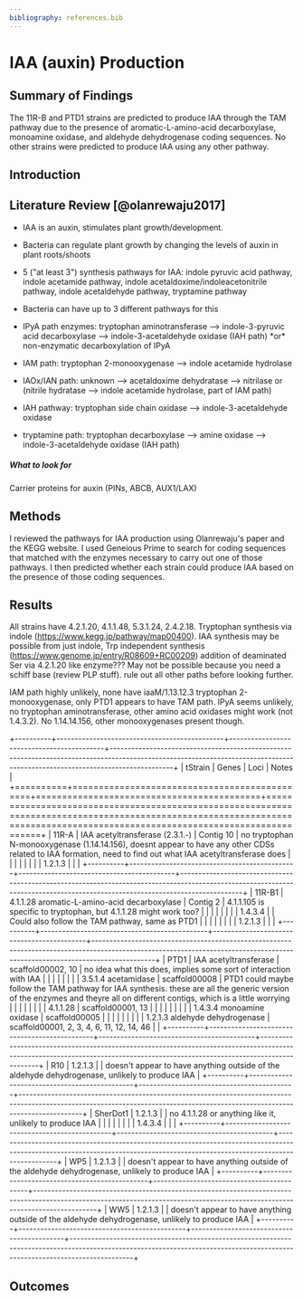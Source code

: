 ```yaml
---
bibliography: references.bib
---
```


# IAA (auxin) Production

## Summary of Findings

The 11R-B and PTD1 strains are predicted to produce IAA through the TAM pathway due to the presence of aromatic-L-amino-acid decarboxylase, monoamine oxidase, and aldehyde dehydrogenase coding sequences. No other strains were predicted to produce IAA using any other pathway.

## Introduction

## Literature Review [@olanrewaju2017]

-   IAA is an auxin, stimulates plant growth/development.

-   Bacteria can regulate plant growth by changing the levels of auxin in plant roots/shoots

-   5 ("at least 3") synthesis pathways for IAA: indole pyruvic acid pathway, indole acetamide pathway, indole acetaldoxime/indoleacetonitrile pathway, indole acetaldehyde pathway, tryptamine pathway

-   Bacteria can have up to 3 different pathways for this

-   IPyA path enzymes: tryptophan aminotransferase --\> indole-3-pyruvic acid decarboxylase --\> indole-3-acetaldehyde oxidase (IAH path) \*or\* non-enzymatic decarboxylation of IPyA

-   IAM path: tryptophan 2-monooxygenase --\> indole acetamide hydrolase

-   IAOx/IAN path: unknown --\> acetaldoxime dehydratase --\> nitrilase or (nitrile hydratase --\> indole acetamide hydrolase, part of IAM path)

-   IAH pathway: tryptophan side chain oxidase --\> indole-3-acetaldehyde oxidase

-   tryptamine path: tryptophan decarboxylase --\> amine oxidase --\> indole-3-acetaldehyde oxidase (IAH path)

##### What to look for

Carrier proteins for auxin (PINs, ABCB, AUX1/LAX)

## Methods

I reviewed the pathways for IAA production using Olanrewaju's paper and the KEGG website. I used Geneious Prime to search for coding sequences that matched with the enzymes necessary to carry out one of those pathways. I then predicted whether each strain could produce IAA based on the presence of those coding sequences.

## Results

All strains have 4.2.1.20, 4.1.1.48, 5.3.1.24, 2.4.2.18. Tryptophan synthesis via indole (<https://www.kegg.jp/pathway/map00400>). IAA synthesis may be possible from just indole, Trp independent synthesis (<https://www.genome.jp/entry/R08609+RC00209>) addition of deaminated Ser via 4.2.1.20 like enzyme??? May not be possible because you need a schiff base (review PLP stuff). rule out all other paths before looking further.

IAM path highly unlikely, none have iaaM/1.13.12.3 tryptophan 2-monooxygenase, only PTD1 appears to have TAM path. IPyA seems unlikely, no tryptophan aminotransferase, other amino acid oxidases might work (not 1.4.3.2). No 1.14.14.156, other monooxygenases present though.

+----------+----------------------------------------------+-------------------------------------------+-----------------------------------------------------------------------------------------------------------------------------------------------------------------------------+
| tStrain  | Genes                                        | Loci                                      | Notes                                                                                                                                                                       |
+==========+==============================================+===========================================+=============================================================================================================================================================================+
| 11R-A    | IAA acetyltransferase (2.3.1.-)              | Contig 10                                 | no tryptophan N-monooxygenase (1.14.14.156), doesnt appear to have any other CDSs related to IAA formation, need to find out what IAA acetyltransferase does                |
|          |                                              |                                           |                                                                                                                                                                             |
|          | 1.2.1.3                                      |                                           |                                                                                                                                                                             |
+----------+----------------------------------------------+-------------------------------------------+-----------------------------------------------------------------------------------------------------------------------------------------------------------------------------+
| 11R-B1   | 4.1.1.28 aromatic-L-amino-acid decarboxylase | Contig 2                                  | 4.1.1.105 is specific to tryptophan, but 4.1.1.28 might work too?                                                                                                           |
|          |                                              |                                           |                                                                                                                                                                             |
|          | 1.4.3.4                                      |                                           | Could also follow the TAM pathway, same as PTD1                                                                                                                             |
|          |                                              |                                           |                                                                                                                                                                             |
|          | 1.2.1.3                                      |                                           |                                                                                                                                                                             |
+----------+----------------------------------------------+-------------------------------------------+-----------------------------------------------------------------------------------------------------------------------------------------------------------------------------+
| PTD1     | IAA acetyltransferase                        | scaffold00002, 10                         | no idea what this does, implies some sort of interaction with IAA                                                                                                           |
|          |                                              |                                           |                                                                                                                                                                             |
|          | 3.5.1.4 acetamidase                          | scaffold00008                             | PTD1 could maybe follow the TAM pathway for IAA synthesis. these are all the generic version of the enzymes and theyre all on different contigs, which is a little worrying |
|          |                                              |                                           |                                                                                                                                                                             |
|          | 4.1.1.28                                     | scaffold00001, 13                         |                                                                                                                                                                             |
|          |                                              |                                           |                                                                                                                                                                             |
|          | 1.4.3.4 monoamine oxidase                    | scaffold00005                             |                                                                                                                                                                             |
|          |                                              |                                           |                                                                                                                                                                             |
|          | 1.2.1.3 aldehyde dehydrogenase               | scaffold00001, 2, 3, 4, 6, 11, 12, 14, 46 |                                                                                                                                                                             |
+----------+----------------------------------------------+-------------------------------------------+-----------------------------------------------------------------------------------------------------------------------------------------------------------------------------+
| R10      | 1.2.1.3                                      |                                           | doesn't appear to have anything outside of the aldehyde dehydrogenase, unlikely to produce IAA                                                                              |
+----------+----------------------------------------------+-------------------------------------------+-----------------------------------------------------------------------------------------------------------------------------------------------------------------------------+
| SherDot1 | 1.2.1.3                                      |                                           | no 4.1.1.28 or anything like it, unlikely to produce IAA                                                                                                                    |
|          |                                              |                                           |                                                                                                                                                                             |
|          | 1.4.3.4                                      |                                           |                                                                                                                                                                             |
+----------+----------------------------------------------+-------------------------------------------+-----------------------------------------------------------------------------------------------------------------------------------------------------------------------------+
| WP5      | 1.2.1.3                                      |                                           | doesn't appear to have anything outside of the aldehyde dehydrogenase, unlikely to produce IAA                                                                              |
+----------+----------------------------------------------+-------------------------------------------+-----------------------------------------------------------------------------------------------------------------------------------------------------------------------------+
| WW5      | 1.2.1.3                                      |                                           | doesn't appear to have anything outside of the aldehyde dehydrogenase, unlikely to produce IAA                                                                              |
+----------+----------------------------------------------+-------------------------------------------+-----------------------------------------------------------------------------------------------------------------------------------------------------------------------------+

## Outcomes
